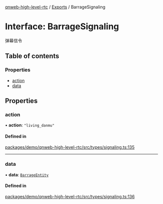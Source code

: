 [qnweb-high-level-rtc](../README.md) / [Exports](../modules.md) / BarrageSignaling

# Interface: BarrageSignaling

弹幕信令

## Table of contents

### Properties

- [action](BarrageSignaling.md#action)
- [data](BarrageSignaling.md#data)

## Properties

### action

• **action**: ``"living_danmu"``

#### Defined in

[packages/demo/qnweb-high-level-rtc/src/types/signaling.ts:135](https://github.com/Spencer17x/solutions/blob/84e2f808/Frontend/front-end-solutions/packages/demo/qnweb-high-level-rtc/src/types/signaling.ts#L135)

___

### data

• **data**: [`BarrageEntity`](BarrageEntity.md)

#### Defined in

[packages/demo/qnweb-high-level-rtc/src/types/signaling.ts:136](https://github.com/Spencer17x/solutions/blob/84e2f808/Frontend/front-end-solutions/packages/demo/qnweb-high-level-rtc/src/types/signaling.ts#L136)
